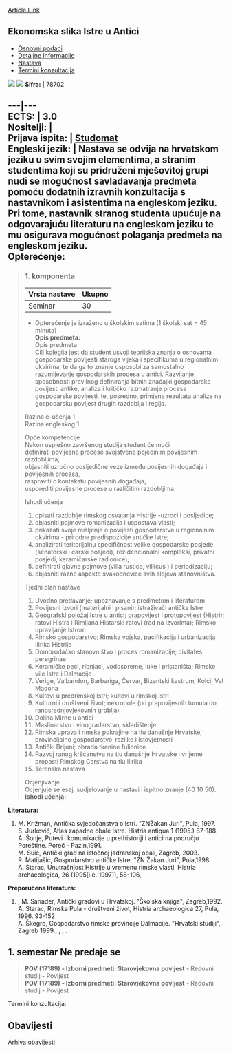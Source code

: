 [Article Link](https://www.fhs.hr/predmet/esiua)

## Ekonomska slika Istre u Antici
  * [Osnovni podaci](https://www.fhs.hr/predmet/esiua#v1id-523738_856417_1_0 "Osnovni podaci")
  * [Detaljne informacije](https://www.fhs.hr/predmet/esiua#v1id-523738_856417_1_1 "Detaljne informacije")
  * [Nastava](https://www.fhs.hr/predmet/esiua#v1id-523738_856417_1_2 "Nastava")
  * [Termini konzultacija](https://www.fhs.hr/predmet/esiua#v1id-523738_856417_1_3 "Termini konzultacija")


[![](https://www.fhs.hr/img/flags/gif/hr.gif)](https://www.fhs.hr/predmet/esiua) [![](https://www.fhs.hr/img/flags/gif/gb.gif)](https://www.fhs.hr/en/course/epoida)
**Šifra:** |  78702  
  
---|---  
**ECTS:** |  3.0   
**Nositelji:** |   
**Prijava ispita:** |  [Studomat](http://www.isvu.hr/studomat)  
**Engleski jezik:** |  Nastava se odvija na hrvatskom jeziku u svim svojim elementima, a stranim studentima koji su pridruženi mješovitoj grupi nudi se mogućnost savladavanja predmeta pomoću dodatnih izravnih konzultacija s nastavnikom i asistentima na engleskom jeziku. Pri tome, nastavnik stranog studenta upućuje na odgovarajuću literaturu na engleskom jeziku te mu osigurava mogućnost polaganja predmeta na engleskom jeziku.   
**Opterećenje:**  
---  
> ### 1. komponenta
> | Vrsta nastave | Ukupno  
> ---|---  
> Seminar | 30  
> * Opterećenje je izraženo u školskim satima (1 školski sat = 45 minuta)   
**Opis predmeta:**  
> Opis predmeta  
>  Cilj kolegija jest da student usvoji teorijska znanja o osnovama gospodarske povijesti staroga vijeka i specifikuma u regionalnim okvirima, te da ga to znanje osposobi za samostalno razumijevanje gospodarskih procesa u antici. Razvijanje sposobnosti pravilnog definiranja bitnih značajki gospodarske povijesti antike, analiza i kritičko razmatranje procesa gospodarske povijesti, te, posredno, primjena rezultata analize na gospodarsku povijest drugih razdoblja i regija.  
>    
>  Razina e-učenja 1  
>  Razina engleskog 1  
>    
>  Opće kompetencije  
>  Nakon uspješno završenog studija student će moći   
>  definirati povijesne procese svojstvene pojedinim povijesnim razdobljima,   
>  objasniti uzročno posljedične veze između povijesnih događaja i povijesnih procesa,   
>  raspraviti o kontekstu povijesnih događaja,   
>  usporediti povijesne procese u različitim razdobljima.  
>    
>  Ishodi učenja  
>  1. opisati razdoblje rimskog osvajanja Histrije -uzroci i posljedice;  
>  2. objasniti pojmove romanizacija i uspostava vlasti;  
>  3. prikazati svoje mišljenje o povijesti gospodarstva u regionalnim okvirima - prirodne predispozicije antičke Istre;  
>  4. analizirati teritorijalnu specifičnost velike gospodarske posjede (senatorski i carski posjedi), rezidencionalni kompleksi, privatni posjedi, keramičarske radionice);  
>  5. definirati glavne pojmove (villa rustica, villicus ) i periodizaciju;  
>  6. objasniti razne aspekte svakodnevice svih slojeva stanovništva.  
>    
>    
>  Tjedni plan nastave  
>  1. Uvodno predavanje; upoznavanje s predmetom i literaturom  
>  2. Povijesni izvori (materijalni i pisani); istraživači antičke Istre  
>  3. Geografski položaj Istre u antici; prapovijest i protopovijest (Histri); ratovi Histra i Rimljana Histarski ratovi (rad na izvorima); Rimsko upravljanje Istrom  
>  4. Rimsko gospodarstvo; Rimska vojska, pacifikacija i urbanizacija Ilirika Histrije  
>  5. Domorodačko stanovništvo i proces romanizacije; civitates peregrinae  
>  6. Keramičke peći, ribnjaci, vodospreme, luke i pristaništa; Rimske vile Istre i Dalmacije  
>  7. Verige, Valbandon, Barbariga, Červar, Bizantski kastrum, Kolci, Val Madona  
>  8. Kultovi u predrimskoj Istri; kultovi u rimskoj Istri  
>  9. Kulturni i društveni život; nekropole (od prapovijesnih tumula do ranosrednjovjekovnih groblja)  
>  10. Dolina Mirne u antici  
>  11. Maslinarstvo i vinogradarstvo, skladištenje  
>  12. Rimska uprava i rimske pokrajine na tlu današnje Hrvatske; provincijalno gospodarstvo-razlike i istovjetnosti  
>  13. Antički Brijuni; obrada tkanine fulionice  
>  14. Razvoj ranog kršćanstva na tlu današnje Hrvatske i vrijeme propasti Rimskog Carstva na tlu Ilirika  
>  15. Terenska nastava  
>    
>    
>  Ocjenjivanje  
>  Ocjenjuje se esej, sudjelovanje u nastavi i ispitno znanje (40 10 50).  
**Ishodi učenja:**  

  
**Literatura:**  
  1. M. Križman, Antička svjedočanstva o Istri. "ZNŽakan Juri", Pula, 1997.  
S. Jurković, Atlas zapadne obale Istre. Histria antiqua 1 (1995.) 87-188.  
A. Šonje, Putevi i komunikacije u prethistoriji i antici na području Poreštine. Poreč - Pazin,1991.  
M. Suić, Antički grad na istočnoj jadranskoj obali, Zagreb, 2003.  
R. Matijašić, Gospodarstvo antičke Istre. "ZN Žakan Juri", Pula,1998.  
A. Starac, Unutrašnjost Histrije u vremenu rimske vlasti, Histria archaeologica, 26 (1995[i.e. 1997]), 58-106, 

  
**Preporučena literatura:**  
  1. , M. Sanader, Antički gradovi u Hrvatskoj. "Školska knjiga", Zagreb,1992.  
A. Starac, Rimska Pula - društveni život, Histria archaeologica 27, Pula, 1996. 93-152  
A. Škegro, Gospodarstvo rimske provincije Dalmacije. "Hrvatski studiji", Zagreb 1999., , , .

  
**1. semestar** Ne predaje se  
---  
> **POV (17189) - Izborni predmeti: Starovjekovna povijest** - Redovni studij - Povijest  
>  **POV (17189) - Izborni predmeti: Starovjekovna povijest** - Redovni studij - Povijest  
>   
Termini konzultacija: 


## Obavijesti
[Arhiva obavijesti](https://www.fhs.hr/predmet/esiua?@=20p91#news_82061 "Arhiva obavijesti")
